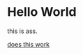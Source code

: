 <!DOCTYPE html>
<html>
<body>
<h1>Hello World</h1>
<p>this is ass.</p>
<a href="https://randomgirljustignore.github.io/testweb/thing.html">does this work</a>
</body>
</html>

